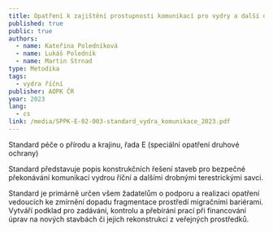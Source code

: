 ```yaml
---
title: Opatření k zajištění prostupnosti komunikací pro vydry a další drobné savce
published: true
public: true
authors:
  - name: Kateřina Poledníková
  - name: Lukáš Poledník
  - name: Martin Strnad
type: Metodika
tags:
  - vydra říční
publisher: AOPK ČR
year: 2023
lang:
  - cs
link: /media/SPPK-E-02-003-standard_vydra_komunikace_2023.pdf
---
```

Standard péče o přírodu a krajinu, řada E (speciální opatření druhové ochrany)

Standard představuje popis konstrukčních řešení staveb pro bezpečné překonávání komunikací vydrou říční a dalšími drobnými terestrickými savci.

Standard je primárně určen všem žadatelům o podporu a realizaci opatření vedoucích ke zmírnění dopadu fragmentace prostředí migračními bariérami. Vytváří podklad pro zadávání, kontrolu a přebírání prací při financování úprav na nových stavbách či jejich rekonstrukcí z veřejných prostředků.
